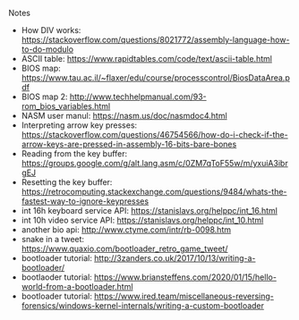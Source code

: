 Notes
* How DIV works: https://stackoverflow.com/questions/8021772/assembly-language-how-to-do-modulo
* ASCII table: https://www.rapidtables.com/code/text/ascii-table.html
* BIOS map: https://www.tau.ac.il/~flaxer/edu/course/processcontrol/BiosDataArea.pdf
* BIOS map 2: http://www.techhelpmanual.com/93-rom_bios_variables.html
* NASM user manul: https://nasm.us/doc/nasmdoc4.html
* Interpreting arrow key presses: https://stackoverflow.com/questions/46754566/how-do-i-check-if-the-arrow-keys-are-pressed-in-assembly-16-bits-bare-bones
* Reading from the key buffer: https://groups.google.com/g/alt.lang.asm/c/0ZM7qToF55w/m/yxuiA3ibrgEJ
* Resetting the key buffer: https://retrocomputing.stackexchange.com/questions/9484/whats-the-fastest-way-to-ignore-keypresses
* int 16h keyboard service API: https://stanislavs.org/helppc/int_16.html
* int 10h video service API: https://stanislavs.org/helppc/int_10.html
* another bio api: http://www.ctyme.com/intr/rb-0098.htm
* snake in a tweet: https://www.quaxio.com/bootloader_retro_game_tweet/
* bootloader tutorial: http://3zanders.co.uk/2017/10/13/writing-a-bootloader/
* bootlaoder tutorial: https://www.briansteffens.com/2020/01/15/hello-world-from-a-bootloader.html
* bootloader tutorial: https://www.ired.team/miscellaneous-reversing-forensics/windows-kernel-internals/writing-a-custom-bootloader
